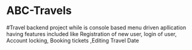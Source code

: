 # ABC-Travels
#Travel backend  project while is console based menu driven apllication having features included like  Registration of new user, login of user, Account locking, Booking tickets ,Editing Travel Date
